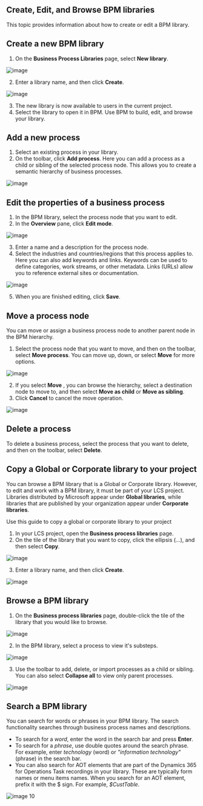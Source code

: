 ## Create, Edit, and Browse BPM libraries

This topic provides information about how to create or edit a BPM library.

## Create a new BPM library

1. On the **Business Process Libraries** page, select **New library**.

![image](https://github.com/ntecklu/Dynamics-365-Operations/blob/nahva-bpm-overview/dev-itpro/lifecycle-services/media/NEWBPM_BlogPost04-300x172.png "image")

2. Enter a library name, and then click **Create**.

![image](https://github.com/ntecklu/Dynamics-365-Operations/blob/nahva-bpm-overview/dev-itpro/lifecycle-services/media/NEWBPM_BlogPost05-300x188.png "image")

3. The new library is now available to users in the current project.
4. Select the library to open it in BPM. Use BPM to build, edit, and browse your library.

## Add a new process

1. Select an existing process in your library.
2. On the toolbar, click **Add process**. Here you can add a process as a child or sibling of the selected process node. This allows you to create a semantic hierarchy of business processes.

![image](https://github.com/ntecklu/Dynamics-365-Operations/blob/nahva-bpm-overview/dev-itpro/lifecycle-services/media/NEWBPM_BlogPost06.png "image")

## Edit the properties of a business process

1. In the BPM library, select the process node that you want to edit.
2. In the **Overview** pane, click **Edit mode**.

![image](https://github.com/ntecklu/Dynamics-365-Operations/blob/nahva-bpm-overview/dev-itpro/lifecycle-services/media/NEWBPM_BlogPost07.png "image")

3. Enter a name and a description for the process node.
4. Select the industries and countries/regions that this process applies to. Here you can also add keywords and links. Keywords can be used to define categories, work streams, or other metadata. Links (URLs) allow you to reference external sites or documentation.

![image](https://github.com/ntecklu/Dynamics-365-Operations/blob/nahva-bpm-overview/dev-itpro/lifecycle-services/media/NEWBPM_BlogPost08-194x300.png "image")

5. When you are finished editing, click **Save**.

## Move a process node

You can move or assign a business process node to another parent node in the BPM hierarchy.

1. Select the process node that you want to move, and then on the toolbar, select **Move process**. You can move up, down, or select **Move** for more options.

![image](https://github.com/ntecklu/Dynamics-365-Operations/blob/nahva-bpm-overview/dev-itpro/lifecycle-services/media/NEWBPM_BlogPost09.png "image")

2. If you select **Move** , you can browse the hierarchy, select a destination node to move to, and then select **Move as child** or **Move as sibling**. 
3. Click **Cancel** to cancel the move operation.

![image](https://github.com/ntecklu/Dynamics-365-Operations/blob/nahva-bpm-overview/dev-itpro/lifecycle-services/media/NEWBPM_BlogPost10.png "image")

## Delete a process

To delete a business process, select the process that you want to delete, and then on the toolbar, select **Delete**.

## Copy a Global or Corporate library to your project

You can browse a BPM library that is a Global or Corporate library. However, to edit and work with a BPM library, it must be part of your LCS project. Libraries distributed by Microsoft appear under **Global libraries**, while libraries that are published by your organization appear under **Corporate libraries**.

Use this guide to copy a global or corporate library to your project

1. In your LCS project, open the **Business process libraries** page.
2. On the tile of the library that you want to copy, click the ellipsis (…), and then select **Copy**.

![image](https://github.com/ntecklu/Dynamics-365-Operations/blob/nahva-bpm-overview/dev-itpro/lifecycle-services/media/NEWBPM_BlogPost11.png "image")

3. Enter a library name, and then click **Create**.

![image](https://github.com/ntecklu/Dynamics-365-Operations/blob/nahva-bpm-overview/dev-itpro/lifecycle-services/media/NEWBPM_BlogPost12.png "image")

## Browse a BPM library
1. On the **Business process libraries** page, double-click the tile of the library that you would like to browse.

![image](https://github.com/ntecklu/Dynamics-365-Operations/blob/nahva-bpm-overview/dev-itpro/lifecycle-services/media/1.PNG "image1")

2. In the BPM library, select a process to view it's substeps.

![image](https://github.com/ntecklu/Dynamics-365-Operations/blob/nahva-bpm-overview/dev-itpro/lifecycle-services/media/2.PNG "image2")

3. Use the toolbar to add, delete, or import processes as a child or sibling. You can also select **Collapse all** to view only parent processes. 

![image](https://github.com/ntecklu/Dynamics-365-Operations/blob/nahva-bpm-overview/dev-itpro/lifecycle-services/media/3.PNG "image3")

## Search a BPM library

You can search for words or phrases in your BPM library. The search functionality searches through business process names and descriptions.

- To search for a _word_, enter the word in the search bar and press **Enter**.
- To search for a _phrase_, use double quotes around the search phrase. For example, enter _technology_ (word) or _&quot;information technology&quot;_ (phrase) in the search bar.
- You can also search for AOT elements that are part of the Dynamics 365 for Operations Task recordings in your library. These are typically form names or menu items names. When you search for an AOT element, prefix it with the $ sign. For example, _$CustTable_.

![image 10](https://github.com/ntecklu/Dynamics-365-Operations/blob/nahva-bpm-overview/dev-itpro/lifecycle-services/media/searching.png "image10")
